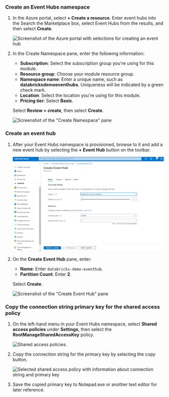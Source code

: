 ### Create an Event Hubs namespace

1. In the Azure portal, select **+ Create a resource**. Enter event hubs into the Search the Marketplace box, select Event Hubs from the results, and then select **Create**.

   ![Screenshot of the Azure portal with selections for creating an event hub](media/create-resource.png "Create a resource")

2. In the Create Namespace pane, enter the following information:

   - **Subscription**: Select the subscription group you're using for this module.
   - **Resource group**: Choose your module resource group.
   - **Namespace name**: Enter a unique name, such as **databricksdemoeventhubs**. Uniqueness will be indicated by a green check mark.
   - **Location**: Select the location you're using for this module.
   - **Pricing tier**: Select **Basic**.

   Select **Review + create**, then select **Create**.

   ![Screenshot of the "Create Namespace" pane](media/create-namespace.png "Create namespace")

### Create an event hub

1. After your Event Hubs namespace is provisioned, browse to it and add a new event hub by selecting the **+ Event Hub** button on the toolbar.

   ![Screenshot of an Event Hubs namespace with the button for adding an event hub highlighted](media/ScreenShot00256.png "Add event hub")

2. On the **Create Event Hub** pane, enter:

   - **Name**: Enter `databricks-demo-eventhub`.
   - **Partition Count**: Enter **2**.

   Select **Create**.

   ![Screenshot of the "Create Event Hub" pane](media/create-event-hub-pane.png "Create Event Hub")

### Copy the connection string primary key for the shared access policy

1. On the left-hand menu in your Event Hubs namespace, select **Shared access policies** under **Settings**, then select the **RootManageSharedAccessKey** policy.

   ![Shared access policies.](media/shared-access-policies.png "Shared access policies")

2. Copy the connection string for the primary key by selecting the copy button.

   ![Selected shared access policy with information about connection string and primary key](media/copy-connection-string.png "Connection string--primary key")

3. Save the copied primary key to Notepad.exe or another text editor for later reference.
